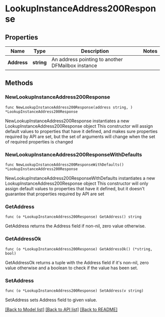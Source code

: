 # LookupInstanceAddress200Response

## Properties

Name | Type | Description | Notes
------------ | ------------- | ------------- | -------------
**Address** | **string** | An address pointing to another DFMailbox instance | 

## Methods

### NewLookupInstanceAddress200Response

`func NewLookupInstanceAddress200Response(address string, ) *LookupInstanceAddress200Response`

NewLookupInstanceAddress200Response instantiates a new LookupInstanceAddress200Response object
This constructor will assign default values to properties that have it defined,
and makes sure properties required by API are set, but the set of arguments
will change when the set of required properties is changed

### NewLookupInstanceAddress200ResponseWithDefaults

`func NewLookupInstanceAddress200ResponseWithDefaults() *LookupInstanceAddress200Response`

NewLookupInstanceAddress200ResponseWithDefaults instantiates a new LookupInstanceAddress200Response object
This constructor will only assign default values to properties that have it defined,
but it doesn't guarantee that properties required by API are set

### GetAddress

`func (o *LookupInstanceAddress200Response) GetAddress() string`

GetAddress returns the Address field if non-nil, zero value otherwise.

### GetAddressOk

`func (o *LookupInstanceAddress200Response) GetAddressOk() (*string, bool)`

GetAddressOk returns a tuple with the Address field if it's non-nil, zero value otherwise
and a boolean to check if the value has been set.

### SetAddress

`func (o *LookupInstanceAddress200Response) SetAddress(v string)`

SetAddress sets Address field to given value.



[[Back to Model list]](../README.md#documentation-for-models) [[Back to API list]](../README.md#documentation-for-api-endpoints) [[Back to README]](../README.md)


